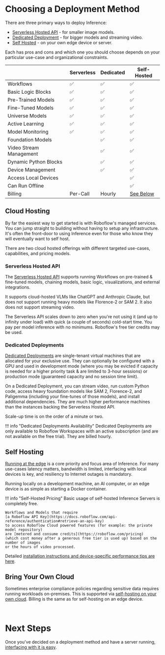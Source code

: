 # Choosing a Deployment Method

There are three primary ways to deploy Inference:

* [Serverless Hosted API](#serverless-hosted-api) - for smaller image models.
* [Dedicated Deployment](#dedicated-deployments) - for bigger models and streaming video.
* [Self Hosted](#self-hosting) - on your own edge device or server.

Each has pros and cons and which one you should choose depends on your particular
use-case and organizational constraints.

|                         | Serverless | Dedicated | Self-Hosted |
|-------------------------|------------|-----------|-------------|
| Workflows               | ✅         | ✅         | ✅          |
| Basic Logic Blocks      | ✅         | ✅         | ✅          |
| Pre-Trained Models      | ✅         | ✅         | ✅          |
| Fine-Tuned Models       | ✅         | ✅         | ✅          |
| Universe Models         | ✅         | ✅         | ✅          |
| Active Learning         | ✅         | ✅         | ✅          |
| Model Monitoring        | ✅         | ✅         | ✅          |
| Foundation Models       |            | ✅         | ✅          |
| Video Stream Management |            | ✅         | ✅          |
| Dynamic Python Blocks   |            | ✅         | ✅          |
| Device Management       |            | ✅         | ✅          |
| Access Local Devices    |            |            | ✅          |
| Can Run Offline         |            |            | ✅          |
| Billing                 | Per-Call   | Hourly     | [See Below](#self-hosting) |

## Cloud Hosting

By far the easiest way to get started is with Roboflow's managed services. You can
jump straight to building without having to setup any infrastructure. It's often
the front-door to using Inference even for those who know they will eventually want
to self host.

There are two cloud hosted offerings with different targeted use-cases, capabilities,
and pricing models.

### Serverless Hosted API

The [Serverless Hosted API](https://docs.roboflow.com/deploy/hosted-api) supports running Workflows on
pre-trained & fine-tuned models, chaining models, basic logic, visualizations, and
external integrations.

It supports cloud-hosted VLMs like ChatGPT and Anthropic Claude, but does not support
running heavy models like Florence-2 or SAM 2. It also does not support streaming
video.

The Serverless API scales down to zero when you're not using it (and up to infinity
under load) with quick (a couple of seconds) cold-start time. You pay per model
inference with no minimums. Roboflow's free tier credits may be used.

### Dedicated Deployments

[Dedicated Deployments](https://docs.roboflow.com/deploy/dedicated-deployments) are single-tenant virtual machines that
are allocated for your exclusive use. They can optionally be configured with a GPU
and used in development mode (where you may be evicted if capacity is needed for a
higher priority task & are limited to 3-hour sessions) or production mode (guaranteed
capacity and no session time limit).

On a Dedicated Deployment, you can stream video, run custom Python code, access
heavy foundation models like SAM 2, Florence-2, and Paligemma (including your fine-tunes
of those models), and install additional dependencies. They are much higher performance
machines than the instances backing the Serverless Hosted API.

Scale-up time is on the order of a minute or two.

!!! info "Dedicated Deployments Availability"
    Dedicated Deployments are only available to Roboflow Workspaces with an active
    subscription (and are not available on the free trial). They are billed hourly.

## Self Hosting

[Running at the edge](/install/index.md) is a core priority and focus area of Inference. For many use-cases
latency matters, bandwidth is limited, interfacing with local devices is key, and
resiliency to Internet outages is mandatory.

Running locally on a development machine, an AI computer, or an edge device is as simple
as starting a Docker container.

!!! info "Self-Hosted Pricing"
    Basic usage of self-hosted Inference Servers is completely free.
    
    Workflows and Models that require
    [a Roboflow API Key](https://docs.roboflow.com/api-reference/authentication#retrieve-an-api-key)
    to access Roboflow Cloud powered features (for example: the private model repository)
    are [metered and consume credits](https://roboflow.com/pricing)
    (which cost money after a generous free tier is used up) based on the number of images
    or the hours of video processed.

Detailed [installation instructions and device-specific performance tips are here](/install/index.md).

## Bring Your Own Cloud

Sometimes enterprise compliance policies regarding sensitive data requires running
workloads on-premises. This is supported via
[self-hosting on your own cloud](../install/cloud/index.md). Billing is the same
as for self-hosting on an edge device.

<br />

# Next Steps

Once you've decided on a deployment method and have a server running,
[interfacing with it is easy](../start/next.md).
